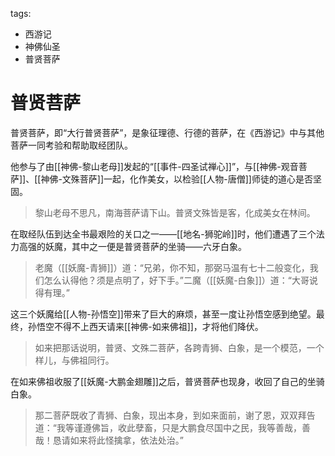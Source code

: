 tags:
  - 西游记
  - 神佛仙圣
  - 普贤菩萨

# 普贤菩萨

普贤菩萨，即“大行普贤菩萨”，是象征理德、行德的菩萨，在《西游记》中与其他菩萨一同考验和帮助取经团队。

他参与了由[[神佛-黎山老母]]发起的“[[事件-四圣试禅心]]”，与[[神佛-观音菩萨]]、[[神佛-文殊菩萨]]一起，化作美女，以检验[[人物-唐僧]]师徒的道心是否坚固。

> 黎山老母不思凡，南海菩萨请下山。普贤文殊皆是客，化成美女在林间。

在取经队伍到达全书最艰险的关口之一——[[地名-狮驼岭]]时，他们遭遇了三个法力高强的妖魔，其中之一便是普贤菩萨的坐骑——六牙白象。

> 老魔（[[妖魔-青狮]]）道：“兄弟，你不知，那弼马温有七十二般变化，我们怎么认得他？须是点明了，好下手。”二魔（[[妖魔-白象]]）道：“大哥说得有理。”

这三个妖魔给[[人物-孙悟空]]带来了巨大的麻烦，甚至一度让孙悟空感到绝望。最终，孙悟空不得不上西天请来[[神佛-如来佛祖]]，才将他们降伏。

> 如来把那话说明，普贤、文殊二菩萨，各跨青狮、白象，是一个模范，一个样儿，与佛祖同行。

在如来佛祖收服了[[妖魔-大鹏金翅雕]]之后，普贤菩萨也现身，收回了自己的坐骑白象。

> 那二菩萨既收了青狮、白象，现出本身，到如来面前，谢了恩，双双拜告道：“我等谨遵佛旨，收此孽畜，只是大鹏食尽国中之民，我等善哉，善哉！恳请如来将此怪擒拿，依法处治。”

